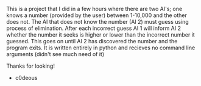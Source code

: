 This is a project that I did in a few hours where there are two AI's; one knows a number (provided by the user) between 1-10,000 and the other does not.
The AI that does not know the number (AI 2) must guess using process of elimination.  After each incorrect guess AI 1 will inform AI 2 whether the number it seeks is higher or lower than the incorrect number it guessed.  This goes on until AI 2 has discovered the number and the program exits.
It is written entirely in python and recieves no command line arguments (didn't see much need of it)

Thanks for looking!

- c0deous



